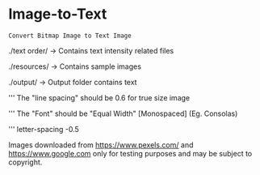 # Image-to-Text

 `Convert Bitmap Image to Text Image`

 ./text order/  -> Contains text intensity related files

 ./resources/  ->  Contains sample images

 ./output/   -> Output folder contains text

 ''' The "line spacing" should be 0.6 for true size image
 
 ''' The "Font" should be "Equal Width" [Monospaced] (Eg. Consolas)
 
 ''' letter-spacing -0.5

 Images downloaded from <https://www.pexels.com/> and <https://www.google.com> only for testing purposes and may be subject to copyright.
